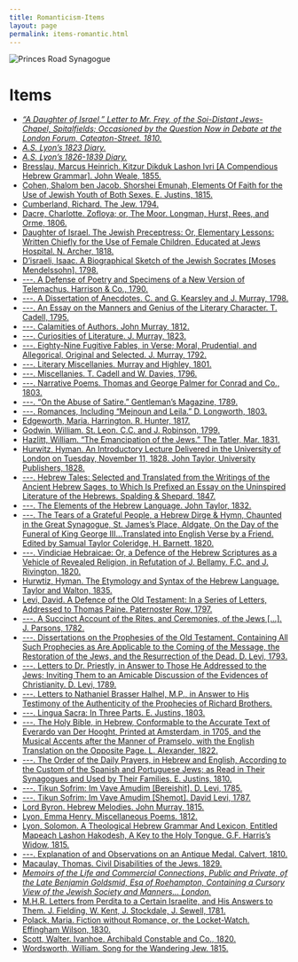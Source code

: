 ```yaml
---
title: Romanticism-Items
layout: page
permalink: items-romantic.html
---
```


<style>
img {
     max-width: 100%;
     height: auto;
}
</style>
<div class=img>
<img src="objects/princes-road.jpg"
     alt="Princes Road Synagogue"
     style="float: left; margin-right: 10px; padding-bottom:20px;" />  
</div>
&nbsp;

# Items
<!-----

Yay, no errors, warnings, or alerts!

Conversion time: 0.998 seconds.


Using this HTML file:

1. Paste this output into your source file.
2. See the notes and action items below regarding this conversion run.
3. Check the rendered output (headings, lists, code blocks, tables) for proper
   formatting and use a linkchecker before you publish this page.

Conversion notes:

* Docs to Markdown version 1.0β33
* Wed Feb 23 2022 19:50:45 GMT-0800 (PST)
* Source doc: romantic-items-bib
----->


<ul>

<li><em><a href="http://victorianjewishwritersproject.org/items/vjwp_60.html">“A Daughter of Israel,” Letter to Mr. Frey, of the Soi-Distant Jews-Chapel, Spitalfields; Occasioned by the Question Now in Debate at the London Forum, Cateaton-Street. 1810.</a></em>

<li><em><a href="http://victorianjewishwritersproject.org/item/vjwp_37.html">A.S. Lyon’s 1823 Diary.</a></em>

<li><em><a href="http://victorianjewishwritersproject.org/items/vjwp_38.html">A.S. Lyon’s 1826-1839 Diary.</a></em>

<li><a href="http://victorianjewishwritersproject.org/items/vjwp_32.html">Bresslau, Marcus Heinrich. Kitzur Dikduk Lashon Ivri [A Compendious Hebrew Grammar]. John Weale, 1855.</a>

<li><a href="http://victorianjewishwritersproject.org/items/vjwp_34.html">Cohen, Shalom ben Jacob. Shorshei Emunah, Elements Of Faith for the Use of Jewish Youth of Both Sexes. E. Justins, 1815.</a>

<li><a href="http://victorianjewishwritersproject.org/items/vjwp_57.html">Cumberland, Richard. The Jew. 1794.</a>

<li><a href="http://victorianjewishwritersproject.org/items/vjwp_59.html">Dacre, Charlotte. Zofloya; or, The Moor. Longman, Hurst, Rees, and Orme, 1806.</a>

<li><a href="http://victorianjewishwritersproject.org/items/vjwp_35.html">Daughter of Israel. The Jewish Preceptress: Or, Elementary Lessons: Written Chiefly for the Use of Female Children, Educated at Jews Hospital. N. Archer, 1818.</a>

<li><a href="http://victorianjewishwritersproject.org/items/vjwp_16.html">D’israeli, Isaac. A Biographical Sketch of the Jewish Socrates [Moses Mendelssohn]. 1798.</a>

<li><a href="http://victorianjewishwritersproject.org/items/vjwp_19.html">---. A Defense of Poetry and Specimens of a New Version of Telemachus. Harrison & Co., 1790.</a>

<li><a href="http://victorianjewishwritersproject.org/items/vjwp_17.html">---. A Dissertation of Anecdotes. C. and G. Kearsley and J. Murray, 1798.</a>

<li><a href="http://victorianjewishwritersproject.org/items/vjwp_42.html">---. An Essay on the Manners and Genius of the Literary Character. T. Cadell, 1795.</a>

<li><a href="http://victorianjewishwritersproject.org/items/vjwp_49.html">---. Calamities of Authors. John Murray, 1812.</a>

<li><a href="http://victorianjewishwritersproject.org/items/vjwp_25.html">---. Curiosities of Literature. J. Murray, 1823.</a>

<li><a href="http://victorianjewishwritersproject.org/items/vjwp_18.html">---. Eighty-Nine Fugitive Fables, in Verse; Moral, Prudential, and Allegorical, Original and Selected. J. Murray, 1792.</a>

<li><a href="http://victorianjewishwritersproject.org/items/vjwp_45.html">---. Literary Miscellanies. Murray and Highley, 1801.</a>

<li><a href="http://victorianjewishwritersproject.org/items/vjwp_43.html">---. Miscellanies. T. Cadell and W. Davies, 1796.</a>

<li><a href="http://victorianjewishwritersproject.org/items/vjwp_46.html">---. Narrative Poems. Thomas and George Palmer for Conrad and Co., 1803.</a>

<li><a href="http://victorianjewishwritersproject.org/items/vjwp_20.html">---. “On the Abuse of Satire.” Gentleman’s Magazine, 1789.</a>

<li><a href="http://victorianjewishwritersproject.org/items/vjwp_44.html">---. Romances, Including “Mejnoun and Leila.” D. Longworth, 1803.</a>

<li><a href="http://victorianjewishwritersproject.org/items/vjwp_63.html">Edgeworth, Maria. Harrington. R. Hunter, 1817.</a>

<li><a href="http://victorianjewishwritersproject.org/items/vjwp_58.html">Godwin, William. St. Leon. C.C. and J. Robinson, 1799.</a>

<li><a href="http://victorianjewishwritersproject.org/items/vjwp_65.html">Hazlitt, William. “The Emancipation of the Jews.” The Tatler, Mar. 1831.</a>

<li><a href="http://victorianjewishwritersproject.org/items/vjwp_5.html">Hurwitz, Hyman. An Introductory Lecture Delivered in the University of London on Tuesday, November 11, 1828. John Taylor, University Publishers, 1828.</a>

<li><a href="http://victorianjewishwritersproject.org/items/vjwp_6.html">---. Hebrew Tales: Selected and Translated from the Writings of the Ancient Hebrew Sages, to Which Is Prefixed an Essay on the Uninspired Literature of the Hebrews. Spalding & Shepard, 1847.</a>

<li><a href="http://victorianjewishwritersproject.org/items/vjwp_3.html">---. The Elements of the Hebrew Language. John Taylor, 1832.</a>

<li><a href="http://victorianjewishwritersproject.org/items/vjwp_4.html">---. The Tears of a Grateful People, a Hebrew Dirge & Hymn, Chaunted in the Great Synagogue, St. James’s Place, Aldgate, On the Day of the Funeral of King George III...Translated into English Verse by a Friend. Edited by Samual Taylor Coleridge, H. Barnett, 1820.</a>

<li><a href="http://victorianjewishwritersproject.org/items/vjwp_36.html">---. Vindiciae Hebraicae: Or, a Defence of the Hebrew Scriptures as a Vehicle of Revealed Religion, in Refutation of J. Bellamy. F.C. and J. Rivington, 1820.</a>

<li><a href="http://victorianjewishwritersproject.org/items/vjwp_40.html">Hurwtiz, Hyman. The Etymology and Syntax of the Hebrew Language. Taylor and Walton, 1835.</a>

<li><a href="http://victorianjewishwritersproject.org/items/vjwp_9.html">Levi, David. A Defence of the Old Testament: In a Series of Letters, Addressed to Thomas Paine. Paternoster Row, 1797.</a>

<li><a href="http://victorianjewishwritersproject.org/items/vjwp_29.html">---. A Succinct Account of the Rites, and Ceremonies, of the Jews [...]. J. Parsons, 1782.</a>

<li><a href="http://victorianjewishwritersproject.org/items/vjwp_13.html">---. Dissertations on the Prophesies of the Old Testament, Containing All Such Prophecies as Are Applicable to the Coming of the Message, the Restoration of the Jews, and the Resurrection of the Dead. D. Levi, 1793.</a>

<li><a href="http://victorianjewishwritersproject.org/items/vjwp_12.html">---. Letters to Dr. Priestly, in Answer to Those He Addressed to the Jews; Inviting Them to an Amicable Discussion of the Evidences of Christianity. D. Levi, 1789.</a>

<li><a href="http://victorianjewishwritersproject.org/items/vjwp_30.html">---. Letters to Nathaniel Brasser Halhel, M.P., in Answer to His Testimony of the Authenticity of the Prophecies of Richard Brothers.</a>

<li><a href="http://victorianjewishwritersproject.org/items/vjwp_10.html">---. Lingua Sacra: In Three Parts. E. Justins, 1803.</a>

<li><a href="http://victorianjewishwritersproject.org/items/vjwp_8.html">---. The Holy Bible, in Hebrew, Conformable to the Accurate Text of Everardo van Der Hooght, Printed at Amsterdam, in 1705, and the Musical Accents after the Manner of Pramselo, with the English Translation on the Opposite Page. L. Alexander, 1822.</a>

<li><a href="http://victorianjewishwritersproject.org/items/vjwp_11.html">---. The Order of the Daily Prayers, in Hebrew and English, According to the Custom of the Spanish and Portuguese Jews; as Read in Their Synagogues and Used by Their Families. E. Justins, 1810.</a>

<li><a href="http://victorianjewishwritersproject.org/items/vjwp_14.html">---. Tikun Sofrim: Im Vave Amudim [Bereishit]. D. Levi, 1785.</a>

<li><a href="http://victorianjewishwritersproject.org/items/vjwp_41.html">---. Tikun Sofrim: Im Vave Amudim [Shemot]. David Levi, 1787.</a>

<li><a href="http://victorianjewishwritersproject.org/items/vjwp_62.html">Lord Byron. Hebrew Melodies. John Murray, 1815.</a>

<li><a href="http://victorianjewishwritersproject.org/items/vjwp_48.html">Lyon, Emma Henry. Miscellaneous Poems. 1812.</a>

<li><a href="http://victorianjewishwritersproject.org/items/vjwp_28.html">Lyon, Solomon. A Theological Hebrew Grammar And Lexicon, Entitled Mapeach Lashon Hakodesh, A Key to the Holy Tongue. G.F. Harris’s Widow, 1815.</a>

<li><a href="http://victorianjewishwritersproject.org/items/vjwp_47.html">---. Explanation of and Observations on an Antique Medal. Calvert, 1810.</a>

<li><a href="http://victorianjewishwritersproject.org/items/vwjp_66.html">Macaulay, Thomas. Civil Disabilities of the Jews. 1829.</a>

<li><em><a href="http://victorianjewishwritersproject.org/items/vjwp_33.html">Memoirs of the Life and Commercial Connections, Public and Private, of the Late Benjamin Goldsmid, Esq of Roehampton, Containing a Cursory View of the Jewish Society and Manners... London.</a></em>

<li><a href="http://victorianjewishwritersproject.org/items/vjwp_56.html">M.H.R. Letters from Perdita to a Certain Israelite, and His Answers to Them. J. Fielding, W. Kent, J. Stockdale, J. Sewell, 1781.</a>

<li><a href="http://victorianjewishwritersproject.org/items/vjwp_39.html">Polack, Maria. Fiction without Romance, or, the Locket-Watch. Effingham Wilson, 1830.</a>

<li><a href="http://victorianjewishwritersproject.org/items/vjwp_64.html">Scott, Walter. Ivanhoe. Archibald Constable and Co., 1820.</a>

<li><a href="http://victorianjewishwritersproject.org/items/vjwp_61.html">Wordsworth, William. Song for the Wandering Jew. 1815.</a>

&nbsp;
<br>
&nbsp;